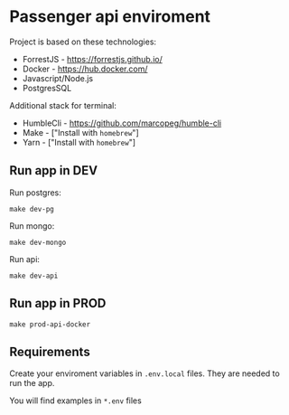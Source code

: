 # Passenger api enviroment

Project is based on these technologies:

- ForrestJS - https://forrestjs.github.io/
- Docker - https://hub.docker.com/
- Javascript/Node.js
- PostgresSQL

Additional stack for terminal: 
- HumbleCli - https://github.com/marcopeg/humble-cli
- Make - ["Install with `homebrew`"]
- Yarn - ["Install with `homebrew`"]


## Run app in DEV

Run postgres:

    make dev-pg
    
Run mongo:
    
    make dev-mongo
    
Run api:

    make dev-api
    
## Run app in PROD
    
    make prod-api-docker

## Requirements

Create your enviroment variables in `.env.local` files. They are needed to run the app.

You will find examples in `*.env` files